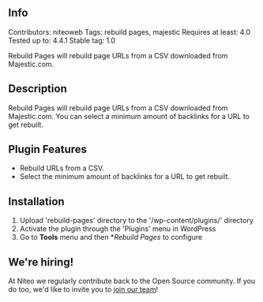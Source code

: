 ## Info

Contributors: niteoweb
Tags: rebuild pages, majestic
Requires at least: 4.0
Tested up to: 4.4.1
Stable tag: 1.0

Rebuild Pages will rebuild page URLs from a CSV downloaded from Majestic.com.

## Description

Rebuild Pages will rebuild page URLs from a CSV downloaded from Majestic.com. You can select a minimum amount of backlinks for a URL to get rebuilt.

## Plugin Features

* Rebuild URLs from a CSV.
* Select the minimum amount of backlinks for a URL to get rebuilt.

## Installation

1. Upload 'rebuild-pages' directory to the '/wp-content/plugins/' directory
2. Activate the plugin through the 'Plugins' menu in WordPress
3. Go to **Tools** menu and then **Rebuild Pages* to configure

## We're hiring!

At Niteo we regularly contribute back to the Open Source community. If you do too, we'd like to invite you to [join our team](https://niteo.co/careers)!
